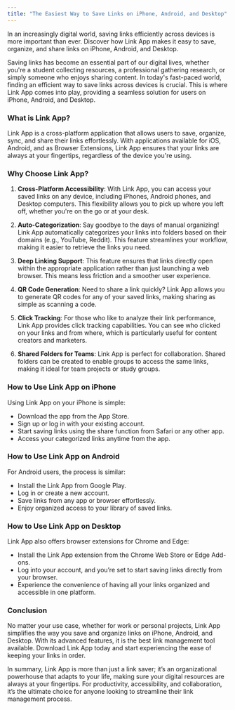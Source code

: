 ```yaml
---
title: "The Easiest Way to Save Links on iPhone, Android, and Desktop"
---
```


In an increasingly digital world, saving links efficiently across devices is more important than ever. Discover how Link App makes it easy to save, organize, and share links on iPhone, Android, and Desktop.

Saving links has become an essential part of our digital lives, whether you're a student collecting resources, a professional gathering research, or simply someone who enjoys sharing content. In today's fast-paced world, finding an efficient way to save links across devices is crucial. This is where Link App comes into play, providing a seamless solution for users on iPhone, Android, and Desktop. 

### What is Link App?
Link App is a cross-platform application that allows users to save, organize, sync, and share their links effortlessly. With applications available for iOS, Android, and as Browser Extensions, Link App ensures that your links are always at your fingertips, regardless of the device you're using.

### Why Choose Link App?
1. **Cross-Platform Accessibility**: With Link App, you can access your saved links on any device, including iPhones, Android phones, and Desktop computers. This flexibility allows you to pick up where you left off, whether you're on the go or at your desk.
   
2. **Auto-Categorization**: Say goodbye to the days of manual organizing! Link App automatically categorizes your links into folders based on their domains (e.g., YouTube, Reddit). This feature streamlines your workflow, making it easier to retrieve the links you need.
   
3. **Deep Linking Support**: This feature ensures that links directly open within the appropriate application rather than just launching a web browser. This means less friction and a smoother user experience.
   
4. **QR Code Generation**: Need to share a link quickly? Link App allows you to generate QR codes for any of your saved links, making sharing as simple as scanning a code.
   
5. **Click Tracking**: For those who like to analyze their link performance, Link App provides click tracking capabilities. You can see who clicked on your links and from where, which is particularly useful for content creators and marketers.
   
6. **Shared Folders for Teams**: Link App is perfect for collaboration. Shared folders can be created to enable groups to access the same links, making it ideal for team projects or study groups.
   
### How to Use Link App on iPhone
Using Link App on your iPhone is simple:
- Download the app from the App Store.
- Sign up or log in with your existing account.
- Start saving links using the share function from Safari or any other app.
- Access your categorized links anytime from the app.

### How to Use Link App on Android
For Android users, the process is similar:
- Install the Link App from Google Play.
- Log in or create a new account.
- Save links from any app or browser effortlessly.
- Enjoy organized access to your library of saved links.

### How to Use Link App on Desktop
Link App also offers browser extensions for Chrome and Edge:
- Install the Link App extension from the Chrome Web Store or Edge Add-ons.
- Log into your account, and you’re set to start saving links directly from your browser.
- Experience the convenience of having all your links organized and accessible in one platform.

### Conclusion
No matter your use case, whether for work or personal projects, Link App simplifies the way you save and organize links on iPhone, Android, and Desktop. With its advanced features, it is the best link management tool available. Download Link App today and start experiencing the ease of keeping your links in order.

In summary, Link App is more than just a link saver; it’s an organizational powerhouse that adapts to your life, making sure your digital resources are always at your fingertips. For productivity, accessibility, and collaboration, it’s the ultimate choice for anyone looking to streamline their link management process.